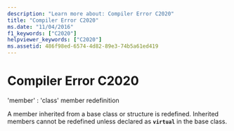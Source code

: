 ```yaml
---
description: "Learn more about: Compiler Error C2020"
title: "Compiler Error C2020"
ms.date: "11/04/2016"
f1_keywords: ["C2020"]
helpviewer_keywords: ["C2020"]
ms.assetid: 486f98ed-6574-4d82-89e3-74b5a61ed419
---
```

# Compiler Error C2020

'member' : 'class' member redefinition

A member inherited from a base class or structure is redefined. Inherited members cannot be redefined unless declared as **`virtual`** in the base class.
